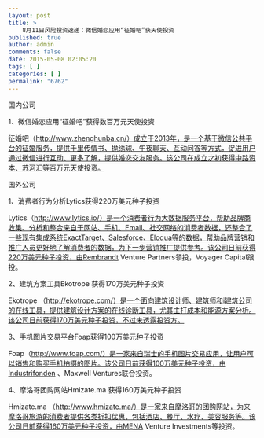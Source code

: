 ```yaml
---
layout: post
title: >
    8月11日风险投资速递：微信婚恋应用“征婚吧”获天使投资
published: true
author: admin
comments: false
date: 2015-05-08 02:05:20
tags: [ ]
categories: [ ]
permalink: "6762"
---
```



国内公司

1、微信婚恋应用“征婚吧”获得数百万元天使投资

征婚吧（http://www.zhenghunba.cn/）成立于2013年，是一个基于微信公共平台的征婚服务，提供千里传情书、抛绣球、午夜聊天、互动问答等方式，促进用户通过微信进行互动、更多了解，提供婚恋交友服务。该公司在成立之初获得中路资本、苏河汇等百万元天使投资。

国外公司

1、消费者行为分析Lytics获得220万美元种子投资

Lytics（http://www.lytics.io/）是一个消费者行为大数据服务平台，帮助品牌商收集、分析和整合来自于网站、手机、Email、社交网络的消费者数据，还整合了一些现有集成系统ExactTarget、Salesforce、Eloqua等的数据，帮助品牌营销和推广人员更好地了解消费者的数据，为下一步营销推广提供参考。该公司日前获得220万美元种子投资，由Rembrandt Venture Partners领投，Voyager Capital跟投。

2、建筑方案工具Ekotrope 获得170万美元种子投资

Ekotrope （http://ekotrope.com/）是一个面向建筑设计师、建筑师和i建筑公司的在线工具，提供建筑设计方案的在线诊断工具，尤其主打成本和能源方案分析。该公司日前获得170万美元种子投资，不过未透露投资方。

3、手机图片交易平台Foap获得100万美元种子投资

Foap（http://www.foap.com/）是一家来自瑞士的手机图片交易应用，让用户可以销售和购买手机拍摄的图片。该公司日前获得100万美元种子投资，由Industrifonden 、Maxwell Ventures联合投资。

4、摩洛哥团购网站Hmizate.ma 获得160万美元种子投资

Hmizate.ma （http://www.hmizate.ma/）是一家来自摩洛哥的团购网站，为来摩洛哥旅游的消费者提供各类折扣优惠，包括酒店、餐厅、水疗、美容服务等。该公司日前获得160万美元种子投资，由MENA Venture Investments等投资。